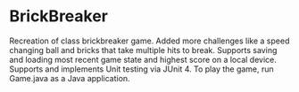 # BrickBreaker
Recreation of class brickbreaker game.
Added more challenges like a speed changing ball and bricks that take multiple hits to break. Supports saving and loading most recent game state and highest score on a local device. Supports and implements Unit testing via JUnit 4. To play the game, run Game.java as a Java application.
